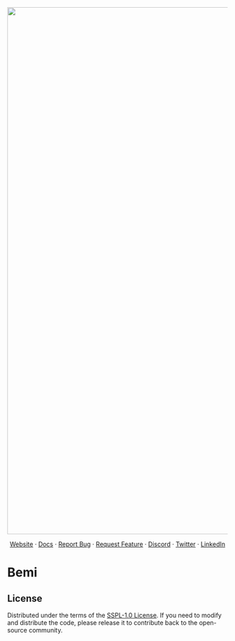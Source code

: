 <div align="center">
  <a href="https://bemi.io">
    <img width="1201" alt="bemi-banner" src="https://docs.bemi.io/img/bemi-banner.png">
  </a>

  <p align="center">
    <a href="https://bemi.io">Website</a>
    ·
    <a href="https://docs.bemi.io">Docs</a>
    ·
    <a href="https://github.com/BemiHQ/bemi/issues/new">Report Bug</a>
    ·
    <a href="https://github.com/BemiHQ/bemi/issues/new">Request Feature</a>
    ·
    <a href="https://discord.gg/mXeZ6w2tGf">Discord</a>
    ·
    <a href="https://twitter.com/BemiHQ">Twitter</a>
    ·
    <a href="https://www.linkedin.com/company/bemihq/about">LinkedIn</a>
  </p>
</div>

# Bemi

## License

Distributed under the terms of the [SSPL-1.0 License](/LICENSE). If you need to modify and distribute the code, please release it to contribute back to the open-source community.
